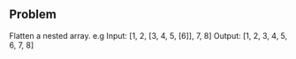 ## Problem

Flatten a nested array. e.g Input: [1, 2, [3, 4, 5, [6]], 7, 8]
Output: [1, 2, 3, 4, 5, 6, 7, 8]
